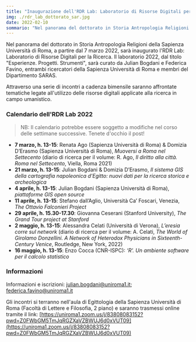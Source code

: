 ```yaml
---
title: "Inaugurazione dell'RDR Lab: Laboratorio di Risorse Digitali per la Ricerca"
img: ./rdr_lab_dottorato_sar.jpg
date: 2022-02-10
sommario: "Nel panorama del dottorato in Storia Antropologia Religioni della Sapienza Università di Roma, a partire dal 7 marzo 2022, sarà inaugurato l'RDR Lab: Laboratorio di Risorse Digitali per la Ricerca."
---
```


Nel panorama del dottorato in Storia Antropologia Religioni della Sapienza Università di Roma, a partire dal 7 marzo 2022, sarà inaugurato l'RDR Lab: Laboratorio di Risorse Digitali per la Ricerca. Il laboratorio 2022, dal titolo "Esperienze. Progetti. Strumenti", sarà curato da Julian Bogdani e Federica Favino, entrambi ricercatori della Sapienza Università di Roma e membri del Dipartimento SARAS.

Attraverso una serie di incontri a cadenza bimensile saranno affrontate tematiche legate all'utilizzo delle risorse digitali applicate alla ricerca in campo umanistico.

### Calendario dell'RDR Lab 2022

>NB: Il calendario potrebbe essere soggetto a modifiche nel corso delle settimane successive. Tenete d'occhio il post!

- **7 marzo, h. 13-15**: Renata Ago (Sapienza Università di Roma) & Domizia D’Erasmo (Sapienza Università di Roma), _Muoversi a Roma nel Settecento_ (diario di ricerca per il volume: R. Ago, _Il diritto alla città. Roma nel Settecento_, Viella, Roma 2021)
- **21 marzo, h. 13-15**: Julian Bogdani & Domizia D’Erasmo, _Il sistema GIS della cartografia napoleonica d’Egitto: nuovi dati per la ricerca storica e archeologica_
- **4 aprile, h. 13-15**: Julian Bogdani (Sapienza Università di Roma), _piattaforme GIS open source_
- **11 aprile, h. 13-15**: Stefano dall’Aglio, Università Ca’ Foscari, Venezia, _The Ottavio Falconieri Project_
- **29 aprile, h. 15.30-17.30**: Giovanna Ceserani (Stanford University), _The Grand Tour project at Stanford_
- **2 maggio, h. 13-15**: Alessandra Celati (Università di Verona), _L’eresia corre sul network_ (diario di ricerca per il volume: A. Celati, _The World of Girolamo Donzellini. A Network of Heterodox Physicians in Sixteenth-Century Venice_, Routledge, New York, 2022)
- **16 maggio, h. 13-15**: Enzo Cocca (CNR-ISPC): _‘R’. Un ambiente software per il calcolo statistico_

### Informazioni

Informazioni e iscrizioni: [julian.bogdani@uniroma1.it](mailto:julian.bogdani@uniroma1.it); [federica.favino@uniroma1.it](mailto:federica.favino@uniroma1.it)

Gli incontri si terranno nell'aula di Egittologia della Sapienza Università di Roma (Facoltà di Lettere e Filosofia, 2 piano) e saranno trasmessi online tramite il link: [https://uniroma1.zoom.us/j/83808083152?pwd=Z0FWbGM5TmJqRGZXaVZBWUJ6d0xVUT09](https://uniroma1.zoom.us/j/83808083152?pwd=Z0FWbGM5TmJqRGZXaVZBWUJ6d0xVUT09)

